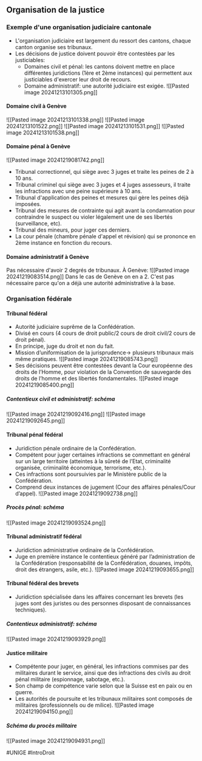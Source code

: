## Organisation de la justice
### Exemple d'une organisation judiciaire cantonale
- L'organisation judiciaire est largement du ressort des cantons, chaque canton organise ses tribunaux.
- Les décisions de justice doivent pouvoir être contestées par les justiciables:
	- Domaines civil et pénal: les cantons doivent mettre en place différentes juridictions (1ère et 2ème instances) qui permettent aux justiciables d'exercer leur droit de recours.
	- Domaine administratif: une autorité judiciaire est exigée.
![[Pasted image 20241213101305.png]]
#### Domaine civil à Genève
![[Pasted image 20241213101338.png]]
![[Pasted image 20241213101522.png]]
![[Pasted image 20241213101531.png]]
![[Pasted image 20241213101538.png]]
#### Domaine pénal à Genève
![[Pasted image 20241219081742.png]]
- Tribunal correctionnel, qui siège avec 3 juges et traite les peines de 2 à 10 ans.
- Tribunal criminel qui siège avec 3 juges et 4 juges assesseurs, il traite les infractions avec une peine supérieure à 10 ans.
- Tribunal d'application des peines et mesures qui gère les peines déjà imposées.
- Tribunal des mesures de contrainte qui agit avant la condamnation pour contraindre le suspect ou violer légalement une de ses libertés (surveillance, etc).
- Tribunal des mineurs, pour juger ces derniers.
- La cour pénale (chambre pénale d'appel et révision) qui se prononce en 2ème instance en fonction du recours.
#### Domaine administratif à Genève
Pas nécessaire d'avoir 2 degrés de tribunaux. À Genève:
![[Pasted image 20241219083514.png]]
Dans le cas de Genève on en a 2. C'est pas nécessaire parce qu'on a déjà une autorité administrative à la base.
### Organisation fédérale
#### Tribunal fédéral
- Autorité judiciaire suprême de la Confédération.
- Divisé en cours (4 cours de droit public/2 cours de droit civil/2 cours de droit pénal).
- En principe, juge du droit et non du fait.
- Mission d’uniformisation de la jurisprudence-> plusieurs tribunaux mais même pratiques.
	![[Pasted image 20241219085743.png]]
- Ses décisions peuvent être contestées devant la Cour européenne des droits de l’Homme, pour violation de la Convention de sauvegarde des droits de l’homme et des libertés fondamentales.
![[Pasted image 20241219085400.png]]
##### Contentieux civil et administratif: schéma
![[Pasted image 20241219092416.png]]
![[Pasted image 20241219092645.png]]
#### Tribunal pénal fédéral
- Juridiction pénale ordinaire de la Confédération.
- Compétent pour juger certaines infractions se commettant en général sur un large territoire (atteintes à la sûreté de l’Etat, criminalité organisée, criminalité économique, terrorisme, etc.).
- Ces infractions sont poursuivies par le Ministère public de la Confédération.
- Comprend deux instances de jugement (Cour des affaires pénales/Cour d’appel).
![[Pasted image 20241219092738.png]]
##### Procès pénal: schéma
![[Pasted image 20241219093524.png]]
#### Tribunal administratif fédéral
- Juridiction administrative ordinaire de la Confédération.
- Juge en première instance le contentieux généré par l’administration de la Confédération (responsabilité de la Confédération, douanes, impôts, droit des étrangers, asile, etc.).
	![[Pasted image 20241219093655.png]]
#### Tribunal fédéral des brevets
- Juridiction spécialisée dans les affaires concernant les brevets (les juges sont des juristes ou des personnes disposant de connaissances techniques).
##### Contentieux administratif: schéma
![[Pasted image 20241219093929.png]]
#### Justice militaire
- Compétente pour juger, en général, les infractions commises par des militaires durant le service, ainsi que des infractions des civils au droit pénal militaire (espionnage, sabotage, etc.).
- Son champ de compétence varie selon que la Suisse est en paix ou en guerre.
- Les autorités de poursuite et les tribunaux militaires sont composés de militaires (professionnels ou de milice).
![[Pasted image 20241219094150.png]]
##### Schéma du procès militaire
![[Pasted image 20241219094931.png]]

#UNIGE #IntroDroit 